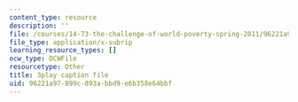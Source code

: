 ```yaml
---
content_type: resource
description: ''
file: /courses/14-73-the-challenge-of-world-poverty-spring-2011/96221a97899c893abbd9e6b358e64bbf_LERsET25_l0.srt
file_type: application/x-subrip
learning_resource_types: []
ocw_type: OCWFile
resourcetype: Other
title: 3play caption file
uid: 96221a97-899c-893a-bbd9-e6b358e64bbf
---
```

